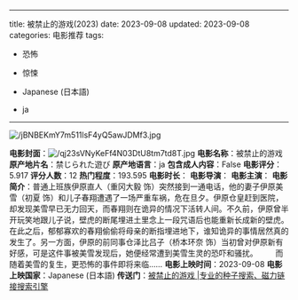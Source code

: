 
---
title: 被禁止的游戏(2023)
date: 2023-09-08
updated: 2023-09-08
categories: 电影推荐
tags:

- 恐怖
- 惊悚

- Japanese (日本語)
- ja
---

<img src="https://image.tmdb.org/t/p/original/jBNBEKmY7m511lsF4yQ5awJDMf3.jpg" alt="/jBNBEKmY7m511lsF4yQ5awJDMf3.jpg" title="/jBNBEKmY7m511lsF4yQ5awJDMf3.jpg">

**电影封面**：<img src="https://image.tmdb.org/t/p/w200/qj23sVNyKeFf4N03DtU8tm7td8T.jpg" alt="/qj23sVNyKeFf4N03DtU8tm7td8T.jpg" title="/qj23sVNyKeFf4N03DtU8tm7td8T.jpg">
**电影名称**：被禁止的游戏
**原产地片名**：禁じられた遊び
**原产地语言**：ja
**包含成人内容**：False
**电影评分**：5.917
**评分人数**：12
**热门程度**：193.595
**电影时长**：
**电影导演**：
**电影主演**：
**电影简介**：普通上班族伊原直人（重冈大毅 饰）突然接到一通电话，他的妻子伊原美雪（初夏 饰）和儿子春翔遭遇了一场严重车祸，危在旦夕。伊原仓皇赶到医院，却发现美雪早已无力回天，而春翔则在诡异的情况下活转人间。不久前，伊原曾半开玩笑地跟儿子说，壁虎的断尾埋进土里念上一段咒语后也能重新长成新的壁虎。在此之后，郁郁寡欢的春翔偷偷将母亲的断指埋进地下，谁知诡异的事情居然真的发生了。另一方面，伊原的前同事仓泽比吕子（桥本环奈 饰）当初曾对伊原新有好感，可是这件事被美雪发现后，她便经常遭到美雪生灵的恐吓和骚扰。 　　而随着美雪的复生，更恐怖的事件即将来临……
**电影上映时间**：2023-09-08
**电影上映国家**：Japanese (日本語)
**传送门**：[被禁止的游戏 |专业的种子搜索、磁力链接搜索引擎](https://movie.amd794.com:2083/?search=%E7%A6%81%E3%81%98%E3%82%89%E3%82%8C%E3%81%9F%E9%81%8A%E3%81%B3&ordering=&mode=match_phrase&page_size=10&page=1)

